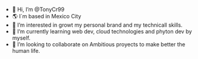 - 👋 Hi, I’m @TonyCr99
- 🌎 I´m based in Mexico City 
- 👀 I’m interested in growt my personal brand and my technicall skills.
- 🌱 I’m currently learning web dev, cloud technologies and phyton dev by myself.
- 🚀 I’m looking to collaborate on Ambitious proyects to make better the human life.
